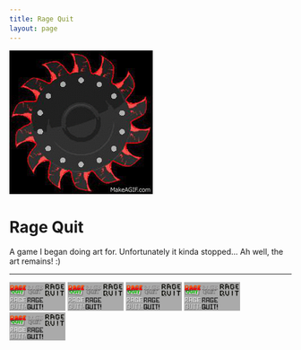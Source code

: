 ```yaml
---
title: Rage Quit
layout: page
---
```


<img class="centered-block" src="/games/ragequit/buzz_saw_black.gif">

# Rage Quit

A game I began doing art for. Unfortunately it kinda stopped... Ah well, the art remains! :)

----

<img class="pull-left" src="/games/ragequit/rage_logoconcepts.jpg" width="100px">
<img class="pull-left" src="/games/ragequit/rage_logoconcepts.jpg" width="100px">
<img class="pull-left" src="/games/ragequit/rage_logoconcepts.jpg" width="100px">
<img class="pull-left" src="/games/ragequit/rage_logoconcepts.jpg" width="100px">
<img class="pull-left" src="/games/ragequit/rage_logoconcepts.jpg" width="100px">
